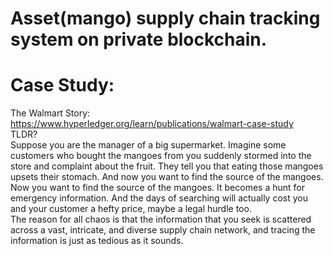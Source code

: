 # Asset(mango) supply chain tracking system on private blockchain.  

# Case Study:  
The Walmart Story: https://www.hyperledger.org/learn/publications/walmart-case-study  
TLDR?  
Suppose you are the manager of a big supermarket. Imagine some customers who bought the mangoes from you suddenly stormed into the store and complaint about the fruit. They tell you that eating those mangoes upsets their stomach. And now you want to find the source of the mangoes.  
Now you want to find the source of the mangoes. It becomes a hunt for emergency information. And the days of searching will actually cost you and your customer a hefty price, maybe a legal hurdle too.  
The reason for all chaos is that the information that you seek is scattered across a vast, intricate, and diverse supply chain network, and tracing the information is just as tedious as it sounds.

